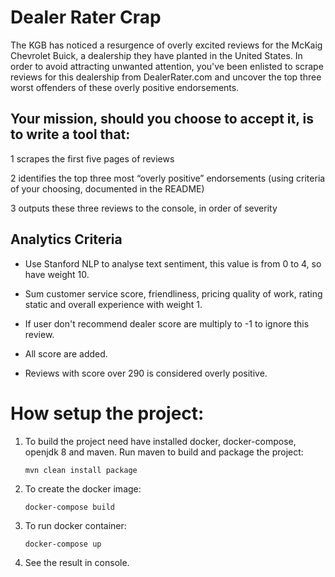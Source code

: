 # Dealer Rater Crap
The KGB has noticed a resurgence of overly excited reviews for the McKaig Chevrolet Buick, a dealership they have planted in the United States. In order to avoid attracting unwanted attention, you've been enlisted to scrape reviews for this dealership from DealerRater.com and uncover the top three worst offenders of these overly positive endorsements.

## Your mission, should you choose to accept it, is to write a tool that:

1 scrapes the first five pages of reviews

2 identifies the top three most “overly positive” endorsements (using criteria of your choosing, documented in the README)

3 outputs these three reviews to the console, in order of severity



## Analytics Criteria


* Use Stanford NLP to analyse text sentiment, this value is from 0 to 4, so have weight 10.

* Sum customer service score, friendliness, pricing quality of work, rating static and overall experience with weight 1.

* If user don't recommend dealer score are multiply to -1 to ignore this review.

* All score are added.

* Reviews with score over 290 is considered overly positive.


# How setup the project:

1. To build the project need have installed docker, docker-compose,  openjdk 8 and maven.
   Run maven to build and package the project:

       mvn clean install package

2. To create the docker image:

       docker-compose build

3. To run docker container:

       docker-compose up 

4. See the result in console.